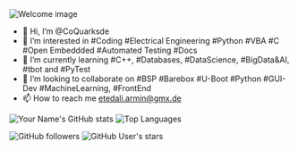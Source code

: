 
<img src="CoQuarksde.png" alt="Welcome image">


- 👋 Hi, I’m @CoQuarksde
- 👀 I’m interested in #Coding #Electrical Engineering #Python #VBA #C #Open Embeddded #Automated Testing #Docs
- 🌱 I’m currently learning #C++, #Databases, #DataScience, #BigData&AI, #tbot and #PyTest
- 💞️ I’m looking to collaborate on #BSP #Barebox #U-Boot #Python #GUI-Dev #MachineLearning, #FrontEnd
- 📫 How to reach me etedali.armin@gmx.de

![Your Name's GitHub stats](https://github-readme-stats.vercel.app/api?username=YourGitHubUsername&show_icons=true&theme=radical) ![Top Languages](https://github-readme-stats.vercel.app/api/top-langs/?username=YourGitHubUsername&layout=compact&theme=radical)

![GitHub followers](https://img.shields.io/github/followers/YourGitHubUsername?label=Follow&style=social)
![GitHub User's stars](https://img.shields.io/github/stars/YourGitHubUsername?style=social)



<!---
CoQuarksde/CoQuarksde is a ✨ special ✨ repository because its `README.md` (this file) appears on your GitHub profile.
You can click the Preview link to take a look at your changes.
--->
